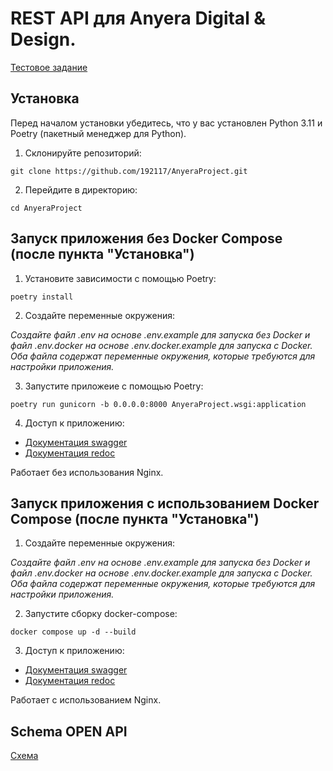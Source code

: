 # REST API для Anyera Digital & Design.

[Тестовое задание](https://docs.google.com/document/d/1OSgG7qUW1Rm_5VEc5BEZqSnJHa-_10AvA1vnmU2RBZE/edit?usp=sharing)

## Установка

Перед началом установки убедитесь, что у вас установлен Python 3.11 и Poetry (пакетный менеджер для Python).

1. Склонируйте репозиторий:

`git clone https://github.com/192117/AnyeraProject.git`

2. Перейдите в директорию:

`cd AnyeraProject`

## Запуск приложения без Docker Compose (после пункта "Установка")

1. Установите зависимости с помощью Poetry:

`poetry install`

2. Создайте переменные окружения:

_Создайте файл .env на основе .env.example для запуска без Docker и файл .env.docker на основе .env.docker.example для 
запуска с Docker. Оба файла содержат переменные окружения, которые требуются для настройки приложения._

3. Запустите приложеие с помощью Poetry:

`poetry run gunicorn -b 0.0.0.0:8000 AnyeraProject.wsgi:application`

4. Доступ к приложению: 

- [Документация swagger](http://127.0.0.1:8000/swagger/)
- [Документация redoc](http://127.0.0.1:8000/redoc/)

Работает без использования Nginx.

## Запуск приложения c использованием Docker Compose (после пункта "Установка")

1. Создайте переменные окружения:

_Создайте файл .env на основе .env.example для запуска без Docker и файл .env.docker на основе .env.docker.example для 
запуска с Docker. Оба файла содержат переменные окружения, которые требуются для настройки приложения._

2. Запустите сборку docker-compose:

`docker compose up -d --build`

3. Доступ к приложению: 

- [Документация swagger](http://127.0.0.1:8000/swagger/)
- [Документация redoc](http://127.0.0.1:8000/redoc/)

Работает с использованием Nginx.

## Schema OPEN API

[Схема](https://github.com/192117/AnyeraProject/blob/master/AnyeraProject.yaml)